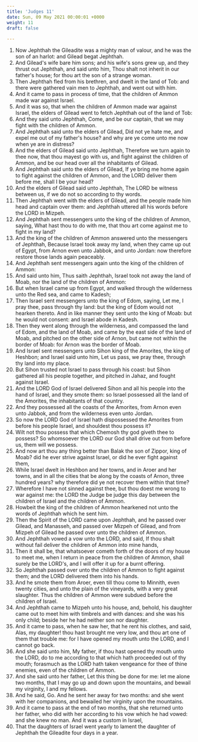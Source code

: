 ```yaml
---
title: 'Judges 11'
date: Sun, 09 May 2021 00:00:01 +0000
weight: 11
draft: false
  
---
```


1. Now Jephthah the Gileadite was a mighty man of valour, and he was the son of an harlot: and Gilead begat Jephthah.
2. And Gilead's wife bare him sons; and his wife's sons grew up, and they thrust out Jephthah, and said unto him, Thou shalt not inherit in our father's house; for thou art the son of a strange woman.
3. Then Jephthah fled from his brethren, and dwelt in the land of Tob: and there were gathered vain men to Jephthah, and went out with him.
4. And it came to pass in process of time, that the children of Ammon made war against Israel.
5. And it was so, that when the children of Ammon made war against Israel, the elders of Gilead went to fetch Jephthah out of the land of Tob:
6. And they said unto Jephthah, Come, and be our captain, that we may fight with the children of Ammon.
7. And Jephthah said unto the elders of Gilead, Did not ye hate me, and expel me out of my father's house? and why are ye come unto me now when ye are in distress?
8. And the elders of Gilead said unto Jephthah, Therefore we turn again to thee now, that thou mayest go with us, and fight against the children of Ammon, and be our head over all the inhabitants of Gilead.
9. And Jephthah said unto the elders of Gilead, If ye bring me home again to fight against the children of Ammon, and the LORD deliver them before me, shall I be your head?
10. And the elders of Gilead said unto Jephthah, The LORD be witness between us, if we do not so according to thy words.
11. Then Jephthah went with the elders of Gilead, and the people made him head and captain over them: and Jephthah uttered all his words before the LORD in Mizpeh.
12. And Jephthah sent messengers unto the king of the children of Ammon, saying, What hast thou to do with me, that thou art come against me to fight in my land?
13. And the king of the children of Ammon answered unto the messengers of Jephthah, Because Israel took away my land, when they came up out of Egypt, from Arnon even unto Jabbok, and unto Jordan: now therefore restore those lands again peaceably.
14. And Jephthah sent messengers again unto the king of the children of Ammon:
15. And said unto him, Thus saith Jephthah, Israel took not away the land of Moab, nor the land of the children of Ammon:
16. But when Israel came up from Egypt, and walked through the wilderness unto the Red sea, and came to Kadesh;
17. Then Israel sent messengers unto the king of Edom, saying, Let me, I pray thee, pass through thy land: but the king of Edom would not hearken thereto. And in like manner they sent unto the king of Moab: but he would not consent: and Israel abode in Kadesh.
18. Then they went along through the wilderness, and compassed the land of Edom, and the land of Moab, and came by the east side of the land of Moab, and pitched on the other side of Arnon, but came not within the border of Moab: for Arnon was the border of Moab.
19. And Israel sent messengers unto Sihon king of the Amorites, the king of Heshbon; and Israel said unto him, Let us pass, we pray thee, through thy land into my place.
20. But Sihon trusted not Israel to pass through his coast: but Sihon gathered all his people together, and pitched in Jahaz, and fought against Israel.
21. And the LORD God of Israel delivered Sihon and all his people into the hand of Israel, and they smote them: so Israel possessed all the land of the Amorites, the inhabitants of that country.
22. And they possessed all the coasts of the Amorites, from Arnon even unto Jabbok, and from the wilderness even unto Jordan.
23. So now the LORD God of Israel hath dispossessed the Amorites from before his people Israel, and shouldest thou possess it?
24. Wilt not thou possess that which Chemosh thy god giveth thee to possess? So whomsoever the LORD our God shall drive out from before us, them will we possess.
25. And now art thou any thing better than Balak the son of Zippor, king of Moab? did he ever strive against Israel, or did he ever fight against them,
26. While Israel dwelt in Heshbon and her towns, and in Aroer and her towns, and in all the cities that be along by the coasts of Arnon, three hundred years? why therefore did ye not recover them within that time?
27. Wherefore I have not sinned against thee, but thou doest me wrong to war against me: the LORD the Judge be judge this day between the children of Israel and the children of Ammon.
28. Howbeit the king of the children of Ammon hearkened not unto the words of Jephthah which he sent him.
29. Then the Spirit of the LORD came upon Jephthah, and he passed over Gilead, and Manasseh, and passed over Mizpeh of Gilead, and from Mizpeh of Gilead he passed over unto the children of Ammon.
30. And Jephthah vowed a vow unto the LORD, and said, If thou shalt without fail deliver the children of Ammon into mine hands,
31. Then it shall be, that whatsoever cometh forth of the doors of my house to meet me, when I return in peace from the children of Ammon, shall surely be the LORD's, and I will offer it up for a burnt offering.
32. So Jephthah passed over unto the children of Ammon to fight against them; and the LORD delivered them into his hands.
33. And he smote them from Aroer, even till thou come to Minnith, even twenty cities, and unto the plain of the vineyards, with a very great slaughter. Thus the children of Ammon were subdued before the children of Israel.
34. And Jephthah came to Mizpeh unto his house, and, behold, his daughter came out to meet him with timbrels and with dances: and she was his only child; beside her he had neither son nor daughter.
35. And it came to pass, when he saw her, that he rent his clothes, and said, Alas, my daughter! thou hast brought me very low, and thou art one of them that trouble me: for I have opened my mouth unto the LORD, and I cannot go back.
36. And she said unto him, My father, if thou hast opened thy mouth unto the LORD, do to me according to that which hath proceeded out of thy mouth; forasmuch as the LORD hath taken vengeance for thee of thine enemies, even of the children of Ammon.
37. And she said unto her father, Let this thing be done for me: let me alone two months, that I may go up and down upon the mountains, and bewail my virginity, I and my fellows.
38. And he said, Go. And he sent her away for two months: and she went with her companions, and bewailed her virginity upon the mountains.
39. And it came to pass at the end of two months, that she returned unto her father, who did with her according to his vow which he had vowed: and she knew no man. And it was a custom in Israel,
40. That the daughters of Israel went yearly to lament the daughter of Jephthah the Gileadite four days in a year.
